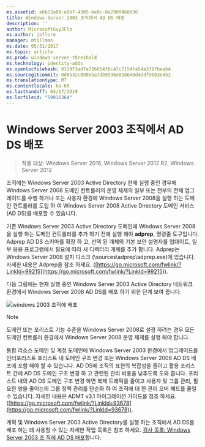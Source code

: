 ```yaml
---
ms.assetid: e6b72a80-e8b7-4305-be0c-0a290f468d36
title: Windows Server 2003 조직에서 AD DS 배포
description: ''
author: MicrosoftGuyJFlo
ms.author: joflore
manager: mtillman
ms.date: 05/31/2017
ms.topic: article
ms.prod: windows-server-threshold
ms.technology: identity-adds
ms.openlocfilehash: 033973ad7a726054f6c47c7154fa54a3767beab4
ms.sourcegitcommit: 0d0b32c8986ba7db9536e0b8648d4ddf9b03e452
ms.translationtype: MT
ms.contentlocale: ko-KR
ms.lasthandoff: 04/17/2019
ms.locfileid: "59816364"
---
```

# <a name="deploying-ad-ds-in-a-windows-server-2003-organization"></a>Windows Server 2003 조직에서 AD DS 배포

>적용 대상: Windows Server 2016, Windows Server 2012 R2, Windows Server 2012

조직에는 Windows Server 2003 Active Directory 현재 실행 중인 경우에 Windows Server 2008 도메인 컨트롤러의 운영 체제의 일부 또는 전부의 전체 업그레이드를 수행 하거나 또는 사용자 환경에 Windows Server 2008을 실행 하는 도메인 컨트롤러를 도입 하 여 Windows Server 2008 Active Directory 도메인 서비스 (AD DS)를 배포할 수 있습니다.  
  
기존 Windows Server 2003 Active Directory 도메인에 Windows Server 2008을 실행 하는 도메인 컨트롤러를 추가 하기 전에 실행 해야 **adprep**, 명령줄 도구입니다. Adprep AD DS 스키마를 확장 하 고, 선택 된 개체의 기본 보안 설명자를 업데이트, 일부 응용 프로그램에서 필요에 따라 새 디렉터리 개체를 추가 합니다. Adprep는 Windows Server 2008 설치 디스크 (\sources\adprep\adprep.exe)에 있습니다. 자세한 내용은 Adprep을 참조 하세요. ([https://go.microsoft.com/fwlink/?LinkId=99215](https://go.microsoft.com/fwlink/?LinkId=99215)).  
  
다음 그림에는 현재 실행 중인 Windows Server 2003 Active Directory 네트워크 환경에서 Windows Server 2008 AD DS를 배포 하기 위한 단계 보여 줍니다.  
  
![windows 2003 조직에 배포](media/Deploying-AD-DS-in-a-Windows-Server-2003-Organization/900c4eee-1119-4a9a-9310-755597428b71.gif)  
  
> [!NOTE]  
> 도메인 또는 포리스트 기능 수준을 Windows Server 2008로 설정 하려는 경우 모든 도메인 컨트롤러 환경에서 Windows Server 2008 운영 체제를 실행 해야 합니다.  
  
통합 리소스 도메인 및 계정 도메인에 Windows Server 2003 환경에서 업그레이드를 인터포리스트 포리스트 내 도메인 구조 변경 또는 Windows Server 2008 AD DS 배포에 포함 해야 할 수 있습니다. AD DS에 조직의 표현의 복잡성을 줄이고 활용 포리스트 간에 AD DS 도메인 구조 변경 하 고 관련된 관리 비용을 낮추도록 도와 줍니다. 포리스트 내의 AD DS 도메인 구조 변경 하면 복제 트래픽을 줄이고 사용자 및 그룹 관리, 필요한 양을 줄이는의 그룹 정책 관리를 단순화 하 여 조직에 대 한 관리 오버 헤드를 줄일 수 있습니다. 자세한 내용은 ADMT v3.1 마이그레이션 가이드를 참조 하세요. ([https://go.microsoft.com/fwlink/?LinkId=93678](https://go.microsoft.com/fwlink/?LinkId=93678)).  
  
계획 및 Windows Server 2003 Active Directory를 실행 하는 조직에서 AD DS를 배포 하는 데 사용할 수 있는 자세한 작업 목록은 참조 하세요. [검사 목록: Windows Server 2003 조 직에 AD DS 배포](https://technet.microsoft.com/library/cc771407.aspx)합니다.  
  


